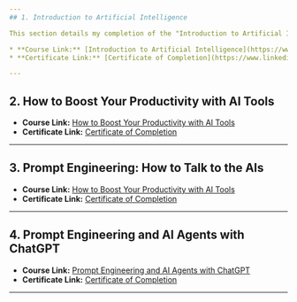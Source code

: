 ```yaml
---
## 1. Introduction to Artificial Intelligence

This section details my completion of the "Introduction to Artificial Intelligence" course.

* **Course Link:** [Introduction to Artificial Intelligence](https://www.linkedin.com/learning/introduction-to-artificial-intelligence-24947908/why-you-need-to-know-about-artificial-intelligence)
* **Certificate Link:** [Certificate of Completion](https://www.linkedin.com/learning/certificates/5f2a85618ab74179b95617babf74c96c48b237f2ec17b6ea3011e8ee5c0d2eb9?trk=share_certificate)

---
```

## 2. How to Boost Your Productivity with AI Tools

* **Course Link:** [How to Boost Your Productivity with AI Tools](https://www.linkedin.com/learning/how-to-boost-your-productivity-with-ai-tools/ai-is-a-dream-for-productivity?resume=false)
* **Certificate Link:** [Certificate of Completion](https://www.linkedin.com/learning/certificates/8cbc6f6b18296815fccaccfa11aaf803ae296e95dd145472ea9a738a0c5678f0?trk=share_certificate)

---
## 3. Prompt Engineering: How to Talk to the AIs

* **Course Link:** [How to Boost Your Productivity with AI Tools](https://www.linkedin.com/learning/prompt-engineering-how-to-talk-to-the-ais/talking-to-the-ais?resume=false)
* **Certificate Link:** [Certificate of Completion](https://www.linkedin.com/learning/certificates/75c0fffa8f78aac6029824dd83ac8df1a06d284698b022da7e375e9f3ee3ea59?trk=share_certificate)

---
## 4. Prompt Engineering and AI Agents with ChatGPT

* **Course Link:** [Prompt Engineering and AI Agents with ChatGPT](https://www.linkedin.com/learning/prompt-engineering-and-ai-agents-with-chatgpt/creating-modular-agentic-gpts?autoSkip=true&resume=false)
* **Certificate Link:** [Certificate of Completion](https://www.linkedin.com/learning/certificates/bd8f61c7da0417eeee51c94c4d091c2a0f5e8c7495037ee08460c28ecbd26a69?trk=share_certificate)

---
